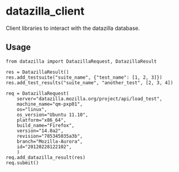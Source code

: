 datazilla_client
================

Client libraries to interact with the datazilla database.

Usage
-----

    from datazilla import DatazillaRequest, DatazillaResult
    
    res = DatazillaResult()
    res.add_testsuite("suite_name", {"test_name": [1, 2, 3]})
    res.add_test_results("suite_name", "another_test", [2, 3, 4])
    
    req = DatazillaRequest(
        server="datazilla.mozilla.org/project/api/load_test",
        machine_name="qm-pxp01",
        os="linux",
        os_version="Ubuntu 11.10",
        platform="x86_64",
        build_name="Firefox",
        version="14.0a2",
        revision="785345035a3b",
        branch="Mozilla-Aurora",
        id="20120228122102",
        )
    req.add_datazilla_result(res)
    req.submit()
